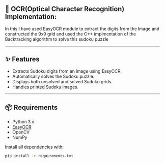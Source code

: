 ## 🧩 OCR(Optical Character Recognition) Implementation:

In this I have used EasyOCR module to extract the digits from the Image and constructed the 9x9 grid and used the C++ implmentation of the Backtracking algorithm to solve this sudoku puzzle

---

## ✨ Features

- Extracts Sudoku digits from an image using EasyOCR.
- Automatically solves the Sudoku puzzle.
- Displays both unsolved and solved Sudoku grids.
- Handles printed Sudoku images.

---

## 📦 Requirements

- Python 3.x
- [EasyOCR](https://github.com/JaidedAI/EasyOCR)
- OpenCV
- NumPy

Install all dependencies with:

```bash
pip install -r requirements.txt
```
